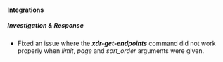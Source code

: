 
#### Integrations
##### Investigation & Response
- Fixed an issue where the ***xdr-get-endpoints*** command did not work properly when *limit*, *page* and *sort_order* arguments were given.

